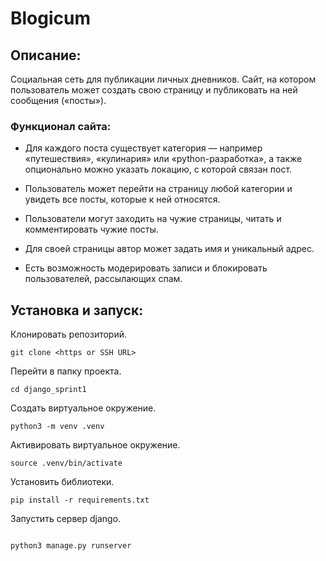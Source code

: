 # Blogicum

## Описание:
Социальная сеть для публикации личных дневников.
Сайт, на котором пользователь может создать свою страницу и 
публиковать на ней сообщения («посты»).

### Функционал сайта:
- Для каждого поста существует категория — например «путешествия», 
«кулинария» или «python-разработка», а также опционально можно указать
локацию, с которой связан пост.

- Пользователь может перейти на страницу любой категории и 
увидеть все посты, которые к ней относятся.

- Пользователи могут заходить на чужие страницы, читать 
и комментировать чужие посты.

- Для своей страницы автор может задать имя и уникальный адрес.

- Есть возможность модерировать записи и блокировать пользователей,
рассылающих спам.


## Установка и запуск:
Клонировать репозиторий.
```
git clone <https or SSH URL>
```

Перейти в папку проекта.
```
cd django_sprint1
```

Создать виртуальное окружение.
```
python3 -m venv .venv
```

Активировать виртуальное окружение.
```
source .venv/bin/activate
```

Установить библиотеки.
```
pip install -r requirements.txt
```

Запустить сервер django.
```

python3 manage.py runserver
```

